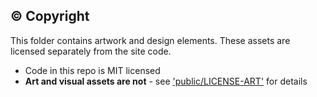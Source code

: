 ## © Copyright

This folder contains artwork and design elements. These assets are licensed separately from the site code.

- Code in this repo is MIT licensed
- **Art and visual assets are not** - see ['public/LICENSE-ART'](public/LICENSE-ART) for details
